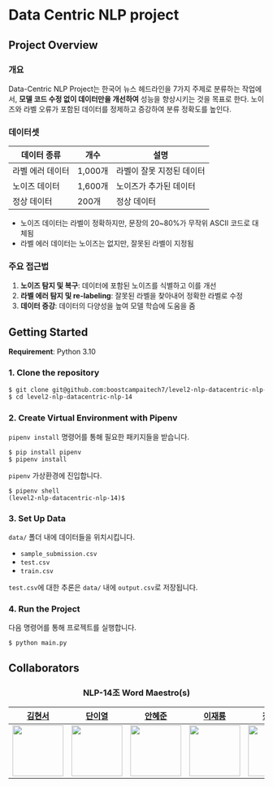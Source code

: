 # Data Centric NLP project

## Project Overview

### 개요

Data-Centric NLP Project는 한국어 뉴스 헤드라인을 7가지 주제로 분류하는 작업에서, **모델 코드 수정 없이 데이터만을 개선하여** 성능을 향상시키는 것을 목표로 한다. 노이즈와 라벨 오류가 포함된 데이터를 정제하고 증강하여 분류 정확도를 높인다.

### 데이터셋

| 데이터 종류      | 개수    | 설명                      |
| ---------------- | ------- | ------------------------- |
| 라벨 에러 데이터 | 1,000개 | 라벨이 잘못 지정된 데이터 |
| 노이즈 데이터    | 1,600개 | 노이즈가 추가된 데이터    |
| 정상 데이터      | 200개   | 정상 데이터               |

- 노이즈 데이터는 라벨이 정확하지만, 문장의 20~80%가 무작위 ASCII 코드로 대체됨
- 라벨 에러 데이터는 노이즈는 없지만, 잘못된 라벨이 지정됨

### 주요 접근법

1. **노이즈 탐지 및 복구**: 데이터에 포함된 노이즈를 식별하고 이를 개선
2. **라벨 에러 탐지 및 re-labeling**: 잘못된 라벨을 찾아내어 정확한 라벨로 수정
3. **데이터 증강**: 데이터의 다양성을 높여 모델 학습에 도움을 줌

## Getting Started

**Requirement**: Python 3.10

### 1. Clone the repository

```bash
$ git clone git@github.com:boostcampaitech7/level2-nlp-datacentric-nlp-14.git
$ cd level2-nlp-datacentric-nlp-14
```

### 2. Create Virtual Environment with Pipenv

`pipenv install` 명령어를 통해 필요한 패키지들을 받습니다.

```shell
$ pip install pipenv
$ pipenv install
```

`pipenv` 가상환경에 진입합니다.

```shell
$ pipenv shell
(level2-nlp-datacentric-nlp-14)$
```

### 3. Set Up Data

`data/` 폴더 내에 데이터들을 위치시킵니다.

- `sample_submission.csv`
- `test.csv`
- `train.csv`

`test.csv`에 대한 추론은 `data/` 내에 `output.csv`로 저장됩니다.

### 4. Run the Project

다음 명령어를 통해 프로젝트를 실행합니다.

```bash
$ python main.py
```

## Collaborators

<h3 align="center">NLP-14조 Word Maestro(s)</h3>

<div align="center">

|          [김현서](https://github.com/kimhyeonseo0830)          |          [단이열](https://github.com/eyeol)          |          [안혜준](https://github.com/jagaldol)          |          [이재룡](https://github.com/So1pi)          |          [장요한](https://github.com/DDUKDAE)          |
| :------------------------------------------------------------: | :--------------------------------------------------: | :-----------------------------------------------------: | :--------------------------------------------------: | :----------------------------------------------------: |
| <img src="https://github.com/kimhyeonseo0830.png" width="100"> | <img src="https://github.com/eyeol.png" width="100"> | <img src="https://github.com/jagaldol.png" width="100"> | <img src="https://github.com/So1pi.png" width="100"> | <img src="https://github.com/DDUKDAE.png" width="100"> |

</div>
